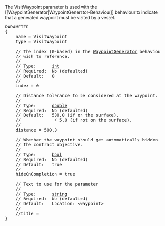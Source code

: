 The VisitWaypoint parameter is used with the [[WaypointGenerator|WaypointGenerator-Behaviour]] behaviour to indicate that a generated waypoint must be visited by a vessel.

<pre>
PARAMETER
{
    name = VisitWaypoint
    type = VisitWaypoint

    // The index (0-based) in the <a href="WaypointGenerator-Behaviour">WaypointGenerator</a> behaviour of the waypoint we
    // wish to reference.
    //
    // Type:      <a href="Numeric-Type">int</a>
    // Required:  No (defaulted)
    // Default:   0
    //
    index = 0

    // Distance tolerance to be considered at the waypoint.
    //
    // Type:      <a href="Numeric-Type">double</a>
    // Required:  No (defaulted)
    // Default:   500.0 (if on the surface).
    //            <waypoint altitude> / 5.0 (if not on the surface).
    //
    distance = 500.0

    // Whether the waypoint should get automatically hidden after completing
    // the contract objective.
    //
    // Type:      <a href="Boolean-Type">bool</a>
    // Required:  No (defaulted)
    // Default:   true
    //
    hideOnCompletion = true
    
    // Text to use for the parameter
    //
    // Type:      <a href="String-Type">string</a>
    // Required:  No (defaulted)
    // Default:   Location: &lt;waypoint&gt;
    // 
    //title =
}
</pre>
